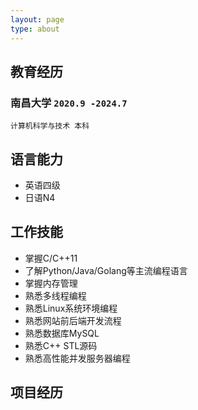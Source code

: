 ```yaml
---
layout: page
type: about
---
```


## 教育经历

### **南昌大学** `2020.9 -2024.7`

```
计算机科学与技术 本科
```

## 语言能力
- 英语四级
- 日语N4


## 工作技能
- 掌握C/C++11
- 了解Python/Java/Golang等主流编程语言
- 掌握内存管理
- 熟悉多线程编程
- 熟悉Linux系统环境编程
- 熟悉网站前后端开发流程
- 熟悉数据库MySQL
- 熟悉C++ STL源码
- 熟悉高性能并发服务器编程

## 项目经历
